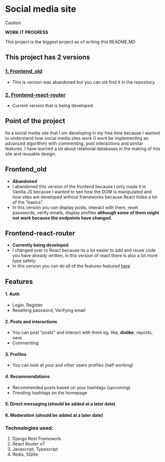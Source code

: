 # Social media site

> [!CAUTION]
> **WORK IT PROGRESS**

This project is the biggest project as of writing this README.MD

## This project has 2 versions

### [1. Frontend_old](#frontend_old)

- This is version was abandoned but you can stil find it in the repository.

### [2. Frontend-react-router](#frontend-react-router)

- Current version that is being developed.

## Point of the project

Its a social media site that I am developing in my free time because I wanted to understand how social media sites work (I wont be implementing an advanced algorithm) with commenting, post interactions and similar features. I have learned a lot about relational databases in the making of this site and reusable design.

## Frontend_old

- **Abandoned**
- I abandoned this version of the frontend because I only made it in Vanilla JS because I wanted to see how the DOM is manipulated and how sites are developed without frameworks because React hides a lot of the "basics".
- In this version you can display posts, interact with them, reset passwords, verify emails, display profiles **although some of them might not work because the endpoints have changed**.

## Frontend-react-router

- **Currently being developed**
- I changed over to React because its a lot easier to add and reuse code you have already written, in this version of react there is also a lot more type safety.
- In this version you can do all of the features featured [here](#features)

## Features

#### 1. Auth
- Login, Register
- Resetting password, Verifying email

#### 2. Posts and interactions
- You can post "posts" and interact with them eg. like, **dislike**, reposts, save
- Commenting

#### 3. Profiles
- You can look at your and other users profiles (half working)

#### 4. Recommendations
- Recommended posts based on your hashtags (upcoming)
- Trending hashtags on the homepage

#### 5. Direct messaging (should be added at a later date)

#### 6. Moderation (should be added at a later date)

### Technologies used:

1. Django Rest Framework
2. React Router v7
3. Javascript, Typescript
4. Redis, SQlite
